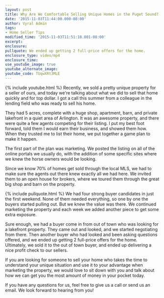 ```yaml
---
layout: post
title: Why Are We Comfortable Selling Unique Homes in the Puget Sound?
date: '2015-11-03T11:44:00.000-08:00'
author: Vyral Admin
tags:
- Home Seller Tips
modified_time: '2015-11-03T11:51:18.801-08:00'
excerpt:
enclosure:
pullquote: We ended up getting 2 full-price offers for the home.
enclosure_type: video/mp4
enclosure_time:
use_youtube_image: true
youtube_alternate_image:
youtube_code: TUqwXRt3MLE
---
```

{% include youtube.html %}
Recently, we sold a pretty unique property for a seller of ours, and today we're talking about what we did to sell that home quickly and for top dollar. I got a call this summer from a colleague in the lending field who was ready to sell his home.

They had 5 acres, complete with a huge shop, apartment, barn, and private lakefront in a quiet area of Arlington. It was an awesome property, and there were quite a few agents competing for their listing. I put my best foot forward, told them I would earn their business, and showed them how. When they trusted me to list their home, we put together a game plan to make it happen.

The first part of the plan was marketing. We posted the listing on all of the online portals we usually do, with the addition of some specific sites where we knew the horse owners would be looking.

Since we know 70% of homes get sold through the local MLS, we had to make sure the agents out there knew exactly all we had here. We invited them to an open house for brokers, where we toured them through the great big shop and barn on the property.

{% include pullquote.html %}
We had four strong buyer candidates in just the first weekend. None of them needed everything, so one by one the buyers started pulling out. But we knew the value was there. We continued marketing the property and each week we added another piece to get some extra exposure.

Sure enough, we had a buyer come in from out of town who was looking for a lakefront property. They came out and looked, and we started negotiating from there. Then another buyer who had looked and been asking questions offered, and we ended up getting 2 full-price offers for the home. Ultimately, we sold it to the out of town buyer, and ended up delivering a nice profit check to our sellers.

If you are looking for someone to sell your home who takes the time to understand your unique situation and use it to your advantage when marketing the property, we would love to sit down with you and talk about how we can get you the most amount of money in your pocket today.

If you have any questions for us, feel free to give us a call or send us an email. We look forward to hearing from you!
